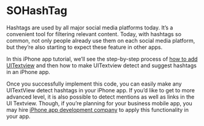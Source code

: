 # SOHashTag

Hashtags are used by all major social media platforms today. It’s a convenient tool for filtering relevant content.
Today, with hashtags so common, not only people already use them on each social media platform, but they’re also starting to expect these feature in other apps.

In this iPhone app tutorial, we’ll see the step-by-step process of [how to add UITextview](https://www.spaceotechnologies.com/make-uitextview-detect-suggest-hashtags) and then how to make UITextview detect and suggest hashtags in an iPhone app.

Once you successfully implement this code, you can easily make any UITextView detect hashtags in your iPhone app. If you’d like to get to more advanced level, it is also possible to detect mentions as well as links in the UI Textview. Though, if you’re planning for your business mobile app, you may hire [iPhone app development company](https://www.spaceotechnologies.com/iphone-app-development/) to apply this functionality in your app.
